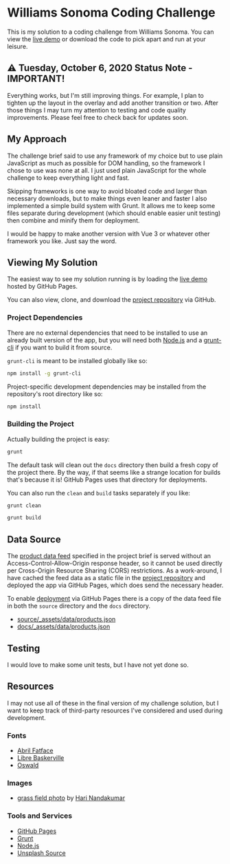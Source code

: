 # Williams Sonoma Coding Challenge

This is my solution to a coding challenge from Williams Sonoma. You can view the [live demo](https://bdsexton.github.io/williams-sonoma-coding-challenge/) or download the code to pick apart and run at your leisure.

## :warning: Tuesday, October 6, 2020 Status Note - IMPORTANT!

Everything works, but I'm still improving things. For example, I plan to tighten up the layout in the overlay and add another transition or two. After those things I may turn my attention to testing and code quality improvements. Please feel free to check back for updates soon.

## My Approach

The challenge brief said to use any framework of my choice but to use plain JavaScript as much as possible for DOM handling, so the framework I chose to use was none at all. I just used plain JavaScript for the whole challenge to keep everything light and fast.

Skipping frameworks is one way to avoid bloated code and larger than necessary downloads, but to make things even leaner and faster I also implemented a simple build system with Grunt. It allows me to keep some files separate during development (which should enable easier unit testing) then combine and minify them for deployment.

 I would be happy to make another version with Vue 3 or whatever other framework you like. Just say the word.

## Viewing My Solution

The easiest way to see my solution running is by loading the [live demo](https://bdsexton.github.io/williams-sonoma-coding-challenge/) hosted by GitHub Pages.

You can also view, clone, and download the [project repository](https://github.com/bdsexton/williams-sonoma-coding-challenge) via GitHub.

### Project Dependencies

There are no external dependencies that need to be installed to use an already built version of the app, but you will need both [Node.js](https://nodejs.org/) and a [grunt-cli](https://github.com/gruntjs/grunt-cli) if you want to build it from source.

<code>grunt-cli</code> is meant to be installed globally like so:

```bash
npm install -g grunt-cli
```

Project-specific development dependencies may be installed from the repository's root directory like so:

```bash
npm install
```

### Building the Project

Actually building the project is easy:

```bash
grunt
```

The default task will clean out the <code>docs</code> directory then build a fresh copy of the project there. By the way, if that seems like a strange location for builds that's because it is! GitHub Pages uses that directory for deployments.

You can also run the <code>clean</code> and <code>build</code> tasks separately if you like:

```bash
grunt clean
```

```bash
grunt build
```

## Data Source

The [product data feed](https://www.westelm.com/services/catalog/v4/category/shop/new/all-new/index.json) specified in the project brief is served without an Access-Control-Allow-Origin response header, so it cannot be used directly per Cross-Origin Resource Sharing (CORS) restrictions. As a work-around, I have cached the feed data as a static file in the [project repository](https://github.com/bdsexton/williams-sonoma-coding-challenge) and deployed the app via GitHub Pages, which does send the necessary header.

To enable [deployment](https://bdsexton.github.io/williams-sonoma-coding-challenge/_assets/data/products.json) via GitHub Pages there is a copy of the data feed file in both the <code>source</code> directory and the <code>docs</code> directory.

* [source/_assets/data/products.json](https://github.com/bdsexton/williams-sonoma-coding-challenge/blob/master/source/_assets/data/products.json)
* [docs/_assets/data/products.json](https://github.com/bdsexton/williams-sonoma-coding-challenge/blob/master/docs/_assets/data/products.json)

## Testing

I would love to make some unit tests, but I have not yet done so.

## Resources

I may not use all of these in the final version of my challenge solution, but I want to keep track of third-party resources I've considered and used during development.

### Fonts

* [Abril Fatface](https://fonts.google.com/specimen/Abril+Fatface)
* [Libre Baskerville](https://fonts.google.com/specimen/Libre+Baskerville)
* [Oswald](https://fonts.google.com/specimen/Oswald)

### Images

* [grass field photo](https://unsplash.com/photos/Ein9Zv7PXBw) by [Hari Nandakumar](https://unsplash.com/@hariprasad000)

### Tools and Services

* [GitHub Pages](https://pages.github.com/)
* [Grunt](https://gruntjs.com/)
* [Node.js](https://nodejs.org/)
* [Unsplash Source](https://source.unsplash.com/)